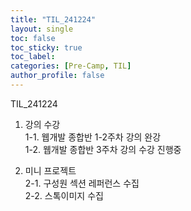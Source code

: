 ```yaml
---
title: "TIL_241224"
layout: single
toc: false
toc_sticky: true
toc_label: 
categories: [Pre-Camp, TIL]
author_profile: false
---
```


TIL_241224

1. 강의 수강<br>
1-1. 웹개발 종합반 1-2주차 강의 완강<br>
1-2. 웹개발 종합반 3주차 강의 수강 진행중

2. 미니 프로젝트<br>
2-1. 구성원 섹션 레퍼런스 수집<br>
2-2. 스톡이미지 수집<br>